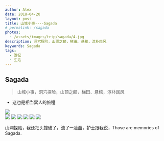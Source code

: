 ```yaml
---
author: Alex
date: 2018-04-20
layout: post
title: 山城小事----Sagada
# permalink: /sagada
photos: 
  - /assets/images/trip/sagada/4.jpg
description: 洞穴探险，山顶之颠，梯田、悬棺，淳朴民风
keywords: Sagada
tags: 
  - 游记
  - 生活
---
```


## Sagada

> 山城小事，洞穴探险，山顶之颠，梯田、悬棺，淳朴民风

- 这也是相当累人的旅程

<escape>
  <div class="photoset-grid" data-layout="1">
    <img src="/assets/images/trip/sagada/5.jpg">
  </div>
</escape>

<escape>
  <div class="photoset-grid" data-layout="33">
    <img src="/assets/images/trip/sagada/1.jpg">
    <img src="/assets/images/trip/sagada/2.jpg">
    <img src="/assets/images/trip/sagada/3.jpg">
    <img src="/assets/images/trip/sagada/6.jpg">
    <img src="/assets/images/trip/sagada/7.jpg">
    <img src="/assets/images/trip/sagada/8.jpg">
  </div>
</escape>

山洞探险，我还把头撞破了，流了一脸血，护士跟我说，Those are memories of Sagada.
